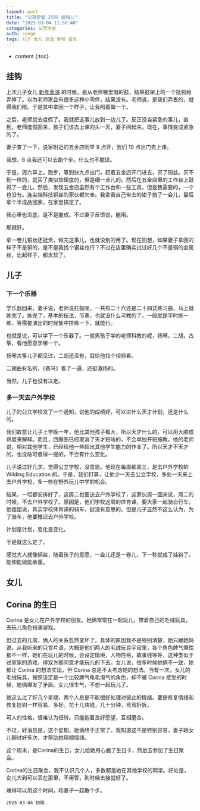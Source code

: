 ```yaml
---
layout: post
title: "父范学堂 2509 挂钩儿"
date: "2025-03-04 11:50:40"
categories: 父范学堂
auth: conge
tags: 儿子 女儿 友谊 学校 音乐
---
```

* content
{:toc}

## 挂钩

上次儿子女儿 [新年表演](https://conge.livingwithfcs.org/2025/01/24/NewDaddy-drum/) 的时候，是从老师哪里借的鼓，结果鼓架上的一个挂钩给弄掉了。以为老师家会有很多这种小零件，结果没有。老师说，是我们弄丢的，就得我们陪。于是其中拿回一个样子，让我照着做一个。




之后，老师就去度假了。我就把这事儿放到一边儿了。反正没当紧急的事儿，直到，老师度假回来，孩子们该去上课的头一天，妻子问起来。现在，事情变成紧急的了。

妻子查了一下，说家附近的五金店明早 9 点开，我们 10 点出门去上课。

我想，8 点我还可以去跑个步。什么也不耽误。

于是，周六早上，跑步，等到快九点出门，赶着五金店开门进去，买了铜丝。买不到一样的，就买了类似软硬度的，但是细一点儿的。然后在五金店里的工作台上鼓捣了一会儿。然后，发现五金店虽然有个工作台和一些工具，但是我需要的，一个也没有。连尖端科技铜丝的家伙都欠奉。我拿我自己带去的钳子搞了一会儿，最后拿个半成品回家，在家里搞定了。

我心里也没底，是不是能成。不过妻子反馈说，能用。

那就好。

拿一卷儿铜丝还挺贵，做完这事儿，也就没别的用了。现在回想，如果妻子拿回的样子不是铜的，是不是我找个钢丝也行？不过在店里确实试过好几个不是铜的金属丝，比起样子，都太软了。

## 儿子

### 下一个乐器

学乐器回来，妻子说，老师说打鼓呢，一共有二十六还是二十四式练习曲，马上就练完了。练完了，基本的技法，节奏，也就没什么可教的了。一般就是平时练一练，等需要演出的时候集中排练一下，就能行。

也就是说，可以学下一个乐器了。一般男孩子学的老师科教的呢，扬琴，二胡，古筝，看他愿意学哪一个。

扬琴古筝儿子都见过，二胡还没有，就给他找个视频看。

二胡曲有名的，《赛马》看了一遍，还挺激扬的。

当然，儿子也没有决定。

### 多一天去户外学校

儿子的公立学校发了一个通知，说他的成绩好，可以进什么天才计划，还是什么的。

我们故意让儿子上学晚一年，他比其他孩子都大，所以天才什么的，可以用大脑成熟度来解释。而且，西雅图已经取消了天才班啥的，不会单独开班施教。他的老师说，相对其他学生，已经给他一些超出其他学生能力的作业了。所以天才不天才的，也没啥可值得一提的，不会有什么变化。

儿子说过好几次，觉得公立学校，没意思。他现在每周都周三，是去户外学校的 Wilding Education 的。于是，我们打算，让他少一天去公立学校，多处一天来上去户外学校，多一些在野外玩儿中学的机会。

结果，一切都安排好了，这周二也要送去户外学校了，这家伙周一回来说，周二的时候，不去户外学校了。原因是，他们学校这周的体育课，要大家一起骑自行车。他姐姐说，其实学校体育课的骑车，挺没有意思的。但是儿子显然不这么认为，为了骑车，他要推迟去户外学校。

计划是计划，变化是变化。

于是就这么定了。

感觉大人就像铜丝，随着孩子的意愿，一会儿还是一卷儿，下一秒就成了挂钩了。能伸能做能承重。

## 女儿

## Corina 的生日

Corina 是女儿在户外学校的朋友。她俩常常在一起玩儿，带着自己的毛绒玩具，去玩儿角色扮演游戏。

但过去的几周，俩人的关系忽然变坏了。具体的原因我不是特别清楚，她只跟她妈说。从我听来的只言片语，大概是他们两人的毛绒玩具宇宙里，各个角色脾气秉性都不一样，她们在玩儿的时候，会设定情境，人物性格，故事线等等，这种类似于过家家的游戏，得双方都同意才能玩儿的下去。女儿说，很多时候她俩不一致，她都让 Corina 的想法实现，但 Corina 总是不太考虑她的想法。当有一次，女儿的毛绒玩具，按照设定是一个比较脾气龟毛淘气的角色，却不被 Corina 接受的时候，她俩爆发了矛盾。女儿很生气，不想一起玩儿了。 

就这么过了好几个星期，两个人总是不能很好处理对彼此的情绪。要是修复情绪和修复挂钩一样容易，多好。花十几块钱，几十分钟，弯弯折折。

可人的性格，很难认为扭转。只能抱着良好愿望，互相磨合。

不过，好消息是，这个星期，她俩终于正常了。我知道这不是特别容易，妻子跟女儿聊过好多次，才帮助她理顺情绪。

这个周末，是Corina的生日，女儿给她用心画了生日卡，然后去参加了生日聚会。

Corina的生日聚会，我不认识几个人，多数都是她在其他学校的同学。好处是，女儿大到可以丢在那里，不用管，到时候去接就好了。

难得可以用这个时间，和妻子一起散个步。


```
2025-03-04 初稿

```
